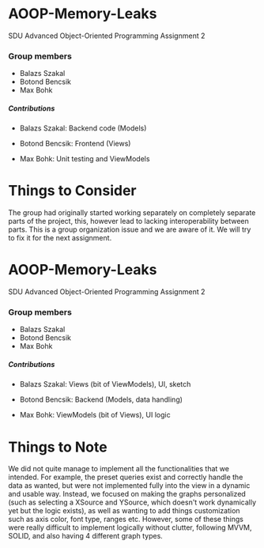 # AOOP-Memory-Leaks
SDU Advanced Object-Oriented Programming Assignment 2

### Group members
- Balazs Szakal
- Botond Bencsik
- Max Bohk

##### Contributions
- Balazs Szakal: Backend code (Models)

- Botond Bencsik: Frontend (Views)

- Max Bohk: Unit testing and ViewModels

# Things to Consider
The group had originally started working separately on completely separate parts of the project,
this, however lead to lacking interoperability between parts. This is a group organization issue
and we are aware of it. We will try to fix it for the next assignment.

# AOOP-Memory-Leaks
SDU Advanced Object-Oriented Programming Assignment 2

### Group members
- Balazs Szakal
- Botond Bencsik
- Max Bohk

##### Contributions
- Balazs Szakal: Views (bit of ViewModels), UI, sketch

- Botond Bencsik: Backend (Models, data handling)

- Max Bohk: ViewModels (bit of Views), UI logic

# Things to Note
We did not quite manage to implement all the functionalities that we intended.
For example, the preset queries exist and correctly handle the data as wanted, but were not implemented fully into the view in a dynamic and usable way. Instead, we focused on making the graphs personalized (such as selecting a XSource and YSource, which doesn't work dynamically yet but the logic exists), as well as wanting to add things customization such as axis color, font type, ranges etc. However, some of these things were really difficult to implement logically without clutter, following MVVM, SOLID, and also having 4 different graph types.